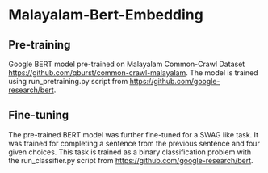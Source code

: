 # Malayalam-Bert-Embedding
## Pre-training

Google BERT model pre-trained on Malayalam Common-Crawl Dataset https://github.com/qburst/common-crawl-malayalam.
The model is trained using run_pretraining.py script from https://github.com/google-research/bert.

## Fine-tuning

The pre-trained BERT model was further fine-tuned for a SWAG like task. It was trained for completing a sentence 
from the previous sentence and four given choices. This task is trained as a binary classification problem with the run_classifier.py
 script from https://github.com/google-research/bert.
 
